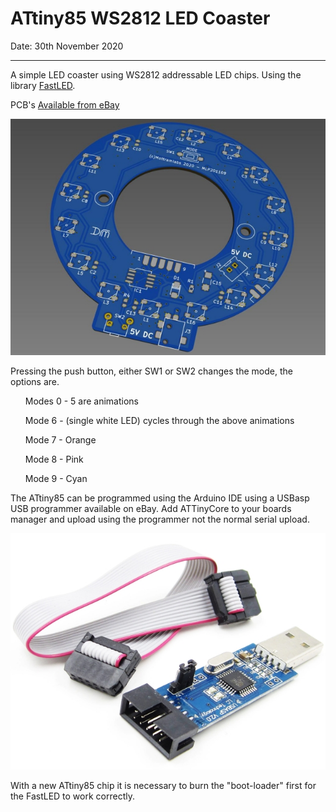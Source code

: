 # ATtiny85 WS2812 LED Coaster
Date: 30th November 2020

---

A simple LED coaster using WS2812 addressable LED chips. Using the library [FastLED](http://fastled.io/). 

PCB's [Available from eBay](https://www.ebay.co.uk/sch/mlabs2018/m.html?_nkw=&_armrs=1&_ipg=&_from=)

![PCB Layout](https://github.com/Mottramlabs/ATtiny85-WS2812-LED-Coaster/blob/main/Board%20Details/PIX201109.jpg)

Pressing the push button, either SW1 or SW2 changes the mode, the options are.

<ol>Modes 0 - 5 are animations</ol>
<ol>Mode 6 - (single white LED) cycles through the above animations</ol>
<ol>Mode 7 - Orange</ol>
<ol>Mode 8 - Pink</ol>
<ol>Mode 9 - Cyan</ol>

The ATtiny85 can be programmed using the Arduino IDE using a USBasp USB programmer available on eBay. Add ATTinyCore to your boards manager and upload using the programmer not the normal serial upload. 

![](https://github.com/Mottramlabs/ATtiny85-WS2812-LED-Coaster/blob/main/Board%20Details/USBasp.jpg)

With a new ATtiny85 chip it is necessary to burn the "boot-loader" first for the FastLED to work correctly.
